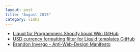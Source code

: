 ```yaml
---
layout: post
title: "August 2015"
category: links
---
```


* [Liquid for Programmers Shopify liquid Wiki GitHub](https://github.com/Shopify/liquid/wiki/Liquid-for-Programmers)
* [USD currency formatting filter for Liquid templates GitHub](https://gist.github.com/joewils/b18fd97d5a1a58b9ebc8)
* [Brandon Invergo - Anti-Web-Design Manifesto](http://brandon.invergo.net/news/2013-03-10-Anti-web-design-Manifesto.html)
